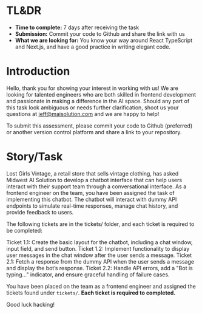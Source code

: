 # TL&DR

- **Time to complete:** 7 days after receiving the task
- **Submission:** Commit your code to Github and share the link with us
- **What we are looking for:** You know your way around React TypeScript and Next.js, and have a good practice in writing elegant code.

# Introduction

Hello, thank you for showing your interest in working with us! We are looking for talented engineers who are both skilled in frontend development and passionate in making a difference in the AI space. Should any part of this task look ambiguous or needs further clarification, shoot us your questions at jeff@maisolution.com and we are happy to help!

To submit this assessment, please commit your code to Github (preferred) or another version control platform and share a link to your repository.

# Story/Task

Lost Girls Vintage, a retail store that sells vintage clothing, has asked Midwest AI Solution to develop a chatbot interface that can help users interact with their support team through a conversational interface. As a frontend engineer on the team, you have been assigned the task of implementing this chatbot. The chatbot will interact with dummy API endpoints to simulate real-time responses, manage chat history, and provide feedback to users.

The following tickets are in the tickets/ folder, and each ticket is required to be completed:

Ticket 1.1: Create the basic layout for the chatbot, including a chat window, input field, and send button.
Ticket 1.2: Implement functionality to display user messages in the chat window after the user sends a message.
Ticket 2.1: Fetch a response from the dummy API when the user sends a message and display the bot’s response.
Ticket 2.2: Handle API errors, add a "Bot is typing..." indicator, and ensure graceful handling of failure cases.

You have been placed on the team as a frontend engineer and assigned the tickets found under `tickets/`. **Each ticket is required to completed.**

Good luck hacking!
